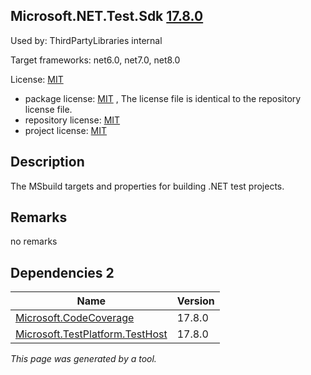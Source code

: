 Microsoft.NET.Test.Sdk [17.8.0](https://www.nuget.org/packages/Microsoft.NET.Test.Sdk/17.8.0)
--------------------

Used by: ThirdPartyLibraries internal

Target frameworks: net6.0, net7.0, net8.0

License: [MIT](../../../../licenses/mit) 

- package license: [MIT]() , The license file is identical to the repository license file.
- repository license: [MIT](https://github.com/microsoft/vstest) 
- project license: [MIT](https://github.com/microsoft/vstest) 

Description
-----------
The MSbuild targets and properties for building .NET test projects.

Remarks
-----------
no remarks


Dependencies 2
-----------

|Name|Version|
|----------|:----|
|[Microsoft.CodeCoverage](../../../../packages/nuget.org/microsoft.codecoverage/17.8.0)|17.8.0|
|[Microsoft.TestPlatform.TestHost](../../../../packages/nuget.org/microsoft.testplatform.testhost/17.8.0)|17.8.0|

*This page was generated by a tool.*